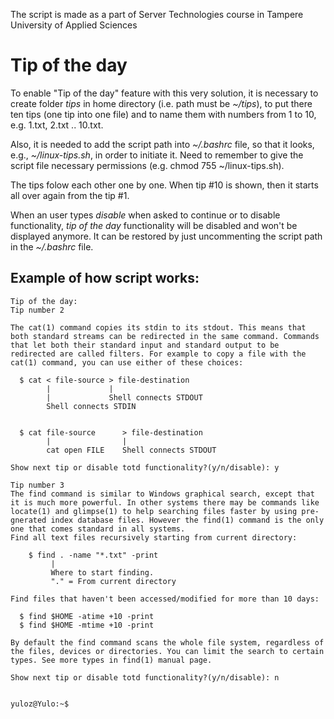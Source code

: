The script is made as a part of Server Technologies course in Tampere University of Applied Sciences

# Tip of the day

To enable "Tip of the day" feature with this very solution, it is necessary to create folder _tips_ in home directory (i.e. path must be _~/tips_), to put there ten tips (one tip into one file) and to name them with numbers from 1 to 10, e.g. 1.txt, 2.txt .. 10.txt.

Also, it is needed to add the script path into _~/.bashrc_ file, so that it looks, e.g., _~/linux-tips.sh_, in order to initiate it.
Need to remember to give the script file necessary permissions (e.g. chmod 755 ~/linux-tips.sh).

The tips folow each other one by one. When tip #10 is shown, then it starts all over again from the tip #1.

When an user types _disable_ when asked to continue or to disable functionality, _tip of the day_ functionality will be disabled and won't be displayed anymore. It can be restored by just uncommenting the script path in the _~/.bashrc_ file.

## Example of how script works:

    Tip of the day:
    Tip number 2

    The cat(1) command copies its stdin to its stdout. This means that both standard streams can be redirected in the same command. Commands that let both their standard input and standard output to be redirected are called filters. For example to copy a file with the cat(1) command, you can use either of these choices:

      $ cat < file-source > file-destination
            |             |
            |             Shell connects STDOUT
            Shell connects STDIN


      $ cat file-source      > file-destination
            |                |
            cat open FILE    Shell connects STDOUT

    Show next tip or disable totd functionality?(y/n/disable): y

    Tip number 3
    The find command is similar to Windows graphical search, except that it is much more powerful. In other systems there may be commands like locate(1) and glimpse(1) to help searching files faster by using pre-gnerated index database files. However the find(1) command is the only one that comes standard in all systems.
    Find all text files recursively starting from current directory:

        $ find . -name "*.txt" -print
             |
             Where to start finding.
             "." = From current directory

    Find files that haven't been accessed/modified for more than 10 days:

      $ find $HOME -atime +10 -print
      $ find $HOME -mtime +10 -print

    By default the find command scans the whole file system, regardless of the files, devices or directories. You can limit the search to certain types. See more types in find(1) manual page.

    Show next tip or disable totd functionality?(y/n/disable): n


    yuloz@Yulo:~$